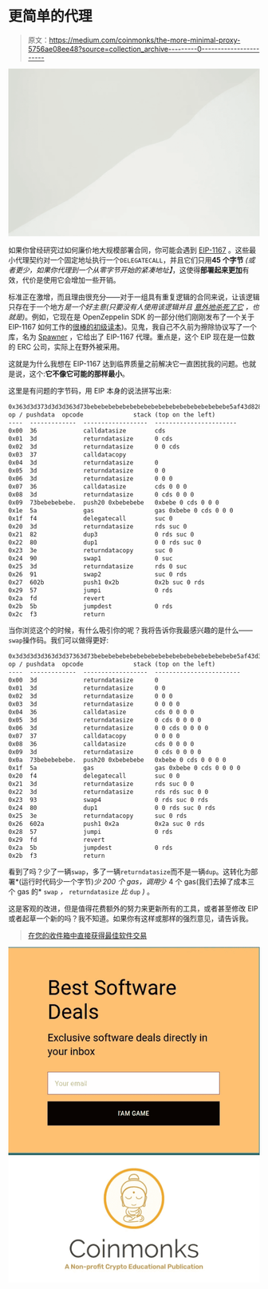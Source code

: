 # 更简单的代理

> 原文：<https://medium.com/coinmonks/the-more-minimal-proxy-5756ae08ee48?source=collection_archive---------0----------------------->

![](img/19299aac6215768af17c627d3fdc1457.png)

如果你曾经研究过如何廉价地大规模部署合同，你可能会遇到 [EIP-1167](https://eips.ethereum.org/EIPS/eip-1167) 。这些最小代理契约对一个固定地址执行一个`DELEGATECALL`，并且它们只用**45 个字节** *(或者更少，如果你代理到一个从零字节开始的紧凑地址】*，这使得**部署起来更加**有效，代价是使用它会增加一些开销。

标准正在激增，而且理由很充分——对于一组具有重复逻辑的合同来说，让该逻辑只存在于一个地方*是一个好主意(只要没有人使用该逻辑并且* [*意外地杀死了它*](https://github.com/paritytech/parity-ethereum/issues/6995#issue-271523889) *，也就是)*。例如，它现在是 OpenZeppelin SDK 的一部分(他们刚刚发布了一个关于 EIP-1167 如何工作的[很棒的初级读本](https://blog.openzeppelin.com/deep-dive-into-the-minimal-proxy-contract/))。见鬼，我自己不久前为擦除协议写了一个库，名为 [Spawner](https://github.com/0age/Spawner) ，它给出了 EIP-1167 代理。重点是，这个 EIP 现在是一位数的 ERC 公司，实际上在野外被采用。

这就是为什么我想在 EIP-1167 达到临界质量之前解决它一直困扰我的问题。也就是说，这个:**它不像它可能的那样最小**。

这里是有问题的字节码，用 EIP 本身的说法拼写出来:

```
0x363d3d373d3d3d363d73bebebebebebebebebebebebebebebebebebebebe5af43d82803e903d91602b57fd5bf3pc    op / pushdata  opcode              stack (top on the left)
----  -------------  ------------------  -----------------------
0x00  36             calldatasize        cds
0x01  3d             returndatasize      0 cds
0x02  3d             returndatasize      0 0 cds
0x03  37             calldatacopy        
0x04  3d             returndatasize      0
0x05  3d             returndatasize      0 0 
0x06  3d             returndatasize      0 0 0
0x07  36             calldatasize        cds 0 0 0
0x08  3d             returndatasize      0 cds 0 0 0
0x09  73bebebebebe.  push20 0xbebebebe   0xbebe 0 cds 0 0 0
0x1e  5a             gas                 gas 0xbebe 0 cds 0 0 0
0x1f  f4             delegatecall        suc 0
0x20  3d             returndatasize      rds suc 0
0x21  82             dup3                0 rds suc 0
0x22  80             dup1                0 0 rds suc 0
0x23  3e             returndatacopy      suc 0
0x24  90             swap1               0 suc
0x25  3d             returndatasize      rds 0 suc
0x26  91             swap2               suc 0 rds
0x27  602b           push1 0x2b          0x2b suc 0 rds
0x29  57             jumpi               0 rds
0x2a  fd             revert
0x2b  5b             jumpdest            0 rds
0x2c  f3             return
```

当你浏览这个的时候，有什么吸引你的呢？我将告诉你我最感兴趣的是什么——`swap`操作码。我们可以做得更好:

```
0x3d3d3d3d363d3d37363d73bebebebebebebebebebebebebebebebebebebebe5af43d3d93803e602a57fd5bf3pc    op / pushdata  opcode              stack (top on the left)
----  -------------  ------------------  ------------------------
0x00  3d             returndatasize      0
0x01  3d             returndatasize      0 0 
0x02  3d             returndatasize      0 0 0
0x03  3d             returndatasize      0 0 0 0
0x04  36             calldatasize        cds 0 0 0 0
0x05  3d             returndatasize      0 cds 0 0 0 0
0x06  3d             returndatasize      0 0 cds 0 0 0 0
0x07  37             calldatacopy        0 0 0 0
0x08  36             calldatasize        cds 0 0 0 0
0x09  3d             returndatasize      0 cds 0 0 0 0
0x0a  73bebebebebe.  push20 0xbebebebe   0xbebe 0 cds 0 0 0 0
0x1f  5a             gas                 gas 0xbebe 0 cds 0 0 0 0
0x20  f4             delegatecall        suc 0 0
0x21  3d             returndatasize      rds suc 0 0
0x22  3d             returndatasize      rds rds suc 0 0
0x23  93             swap4               0 rds suc 0 rds
0x24  80             dup1                0 0 rds suc 0 rds
0x25  3e             returndatacopy      suc 0 rds
0x26  602a           push1 0x2a          0x2a suc 0 rds
0x28  57             jumpi               0 rds
0x29  fd             revert
0x2a  5b             jumpdest            0 rds
0x2b  f3             return
```

看到了吗？少了一辆`swap`，多了一辆`returndatasize`而不是一辆`dup`。这转化为部署*(运行时代码少一个字节)*少 200 个 gas，调用*少 4 个 gas(我们去掉了成本三个 gas 的* `swap` *，* `returndatasize` *比* `dup` *)* 。

这是客观的改进，但是值得花费额外的努力来更新所有的工具，或者甚至修改 EIP 或者起草一个新的吗？我不知道。如果你有这样或那样的强烈意见，请告诉我。

> [在您的收件箱中直接获得最佳软件交易](https://coincodecap.com/?utm_source=coinmonks)

[![](img/7c0b3dfdcbfea594cc0ae7d4f9bf6fcb.png)](https://coincodecap.com/?utm_source=coinmonks)[![](img/a06b758bdcc47dca7c2504f298674d87.png)](https://coincodecap.com)